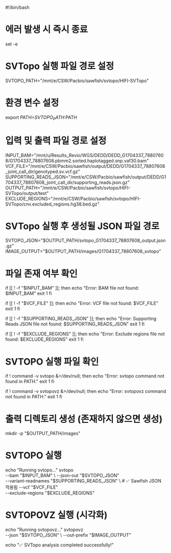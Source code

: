 #!/bin/bash

# 에러 발생 시 즉시 종료
set -e

# SVTopo 실행 파일 경로 설정
SVTOPO_PATH="/mnt/e/CSW/Pacbio/sawfish/svtopo/HIFI-SVTopo"

# 환경 변수 설정
export PATH=$SVTOPO_PATH:$PATH

# 입력 및 출력 파일 경로 설정
INPUT_BAM="/mnt/u/Results_Revio/WGS/DEDD/DEDD_G1704337_78807608/G1704337_78807608.pbmm2.sorted.haplotagged.snp.vaf30.bam"
VCF_FILE="/mnt/e/CSW/Pacbio/sawfish/output/DEDD/G1704337_78807608_joint_call_dir/genotyped.sv.vcf.gz"
SUPPORTING_READS_JSON="/mnt/e/CSW/Pacbio/sawfish/output/DEDD/G1704337_78807608_joint_call_dir/supporting_reads.json.gz"
OUTPUT_PATH="/mnt/e/CSW/Pacbio/sawfish/svtopo/HIFI-SVTopo/output/test"
EXCLUDE_REGIONS="/mnt/e/CSW/Pacbio/sawfish/svtopo/HIFI-SVTopo/cnv.excluded_regions.hg38.bed.gz"

# SVTopo 실행 후 생성될 JSON 파일 경로
SVTOPO_JSON="$OUTPUT_PATH/svtopo_G1704337_78807608_output.json.gz"
IMAGE_OUTPUT="$OUTPUT_PATH/images/G1704337_78807608_svtopo"

# 파일 존재 여부 확인
if [[ ! -f "$INPUT_BAM" ]]; then
    echo "Error: BAM file not found: $INPUT_BAM"
    exit 1
fi

if [[ ! -f "$VCF_FILE" ]]; then
    echo "Error: VCF file not found: $VCF_FILE"
    exit 1
fi

if [[ ! -f "$SUPPORTING_READS_JSON" ]]; then
    echo "Error: Supporting Reads JSON file not found: $SUPPORTING_READS_JSON"
    exit 1
fi

if [[ ! -f "$EXCLUDE_REGIONS" ]]; then
    echo "Error: Exclude regions file not found: $EXCLUDE_REGIONS"
    exit 1
fi

# SVTOPO 실행 파일 확인
if ! command -v svtopo &>/dev/null; then
    echo "Error: svtopo command not found in PATH."
    exit 1
fi

if ! command -v svtopovz &>/dev/null; then
    echo "Error: svtopovz command not found in PATH."
    exit 1
fi

# 출력 디렉토리 생성 (존재하지 않으면 생성)
mkdir -p "$OUTPUT_PATH/images"

# SVTOPO 실행
echo "Running svtopo..."
svtopo \
    --bam "$INPUT_BAM" \
    --json-out "$SVTOPO_JSON" \
    --variant-readnames "$SUPPORTING_READS_JSON" \  # ✅ Sawfish JSON 적용됨
    --vcf "$VCF_FILE" \
    --exclude-regions "$EXCLUDE_REGIONS"

# SVTOPOVZ 실행 (시각화)
echo "Running svtopovz..."
svtopovz \
    --json "$SVTOPO_JSON" \
    --out-prefix "$IMAGE_OUTPUT"

echo "✅ SVTopo analysis completed successfully!"
